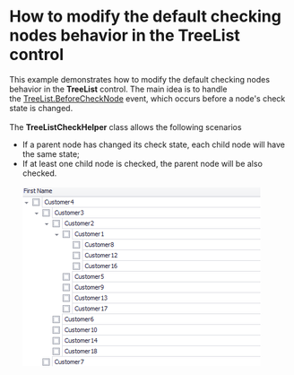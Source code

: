 # How to modify the default checking nodes behavior in the TreeList control


<p>This example demonstrates how to modify the default checking nodes behavior in the <strong>TreeList</strong> control. The main idea is to handle the <a href="https://documentation.devexpress.com/WindowsForms/DevExpress.XtraTreeList.TreeList.BeforeCheckNode.event">TreeList.BeforeCheckNode</a> event, which occurs before a node's check state is changed.<br><br>The <strong>TreeListCheckHelper</strong> class allows the following scenarios

* If a parent node has changed its check state, each child node will have the same state; 
* If at least one child node is checked, the parent node will be also checked.  <br><br><img src="https://raw.githubusercontent.com/DevExpress-Examples/how-to-modify-the-default-checking-nodes-behavior-in-the-treelist-control-t590828/16.1.11+/media/44d609b9-3ba7-4696-866e-359f52232a5c.png"></p>

<br/>


